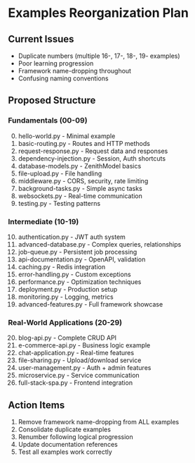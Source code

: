 # Examples Reorganization Plan

## Current Issues
- Duplicate numbers (multiple 16-, 17-, 18-, 19- examples)
- Poor learning progression
- Framework name-dropping throughout
- Confusing naming conventions

## Proposed Structure

### Fundamentals (00-09)
00. hello-world.py - Minimal example
01. basic-routing.py - Routes and HTTP methods
02. request-response.py - Request data and responses
03. dependency-injection.py - Session, Auth shortcuts
04. database-models.py - ZenithModel basics
05. file-upload.py - File handling
06. middleware.py - CORS, security, rate limiting
07. background-tasks.py - Simple async tasks
08. websockets.py - Real-time communication
09. testing.py - Testing patterns

### Intermediate (10-19)
10. authentication.py - JWT auth system
11. advanced-database.py - Complex queries, relationships
12. job-queue.py - Persistent job processing
13. api-documentation.py - OpenAPI, validation
14. caching.py - Redis integration
15. error-handling.py - Custom exceptions
16. performance.py - Optimization techniques
17. deployment.py - Production setup
18. monitoring.py - Logging, metrics
19. advanced-features.py - Full framework showcase

### Real-World Applications (20-29)
20. blog-api.py - Complete CRUD API
21. e-commerce-api.py - Business logic example
22. chat-application.py - Real-time features
23. file-sharing.py - Upload/download service
24. user-management.py - Auth + admin features
25. microservice.py - Service communication
26. full-stack-spa.py - Frontend integration

## Action Items
1. Remove framework name-dropping from ALL examples
2. Consolidate duplicate examples
3. Renumber following logical progression
4. Update documentation references
5. Test all examples work correctly